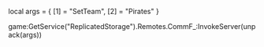 local args = {
    [1] = "SetTeam",
    [2] = "Pirates"
}

game:GetService("ReplicatedStorage").Remotes.CommF_:InvokeServer(unpack(args))
